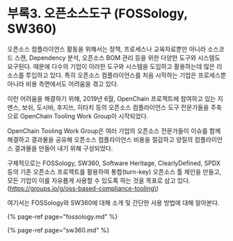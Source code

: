 # 부록3. 오픈소스도구 \(FOSSology, SW360\)

오픈소스 컴플라이언스 활동을 위해서는 정책, 프로세스나 교육자료뿐만 아니라 소스코드 스캔, Dependency 분석, 오픈소스 BOM 관리 등을 위한 다양한 도구와 시스템도 요구된다. 때문에 다수의 기업이 이러한 도구와 시스템을 도입하고 활용하는데 많은 리소스를 투입하고 있다. 특히 오픈소스 컴플라이언스를 처음 시작하는 기업은 프로세스뿐 아니라 비용 측면에서도 어려움을 겪고 있다.

이런 어려움을 해결하기 위해, 2019년 6월, OpenChain 프로젝트에 참여하고 있는 지멘스, 보쉬, 도시바, 후지쓰, 히타치 등의 오픈소스 컴플라이언스 도구 전문가들을 주축으로 OpenChain Tooling Work Group이 시작되었다.

OpenChain Tooling Work Group은 여러 기업의 오픈소스 전문가들이 이슈를 함께 해결하고 결과물을 공유해 오픈소스 컴플라이언스 비용을 절감하고 양질의 컴플라이언스 결과물을 만들어 내기 위해 구성되었다.

구체적으로는 FOSSology, SW360, Software Heritage, ClearlyDefined, SPDX 등의 기존 오픈소스 프로젝트를 활용하여 통합\(turn-key\) 오픈소스 툴 체인을 만들고, 모든 기업이 이를 자유롭게 사용할 수 있도록 하는 것을 목표로 삼고 있다. \(https://groups.io/g/oss-based-compliance-tooling\)

여기서는 FOSSology와 SW360에 대해 소개 및 간단한 사용 방법에 대해 알아본다.

{% page-ref page="fossology.md" %}

{% page-ref page="sw360.md" %}

